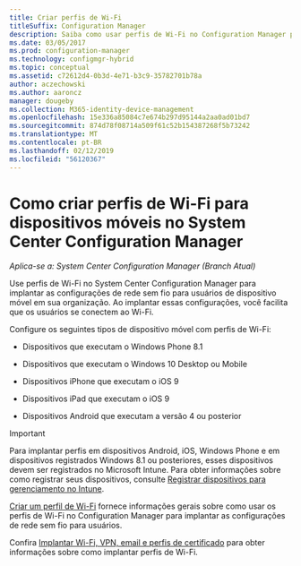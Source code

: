 ```yaml
---
title: Criar perfis de Wi-Fi
titleSuffix: Configuration Manager
description: Saiba como usar perfis de Wi-Fi no Configuration Manager para implantar as configurações de rede sem fio para usuários de dispositivo móvel em sua organização.
ms.date: 03/05/2017
ms.prod: configuration-manager
ms.technology: configmgr-hybrid
ms.topic: conceptual
ms.assetid: c72612d4-0b3d-4e71-b3c9-35782701b78a
author: aczechowski
ms.author: aaroncz
manager: dougeby
ms.collection: M365-identity-device-management
ms.openlocfilehash: 15e336a85084c7e674b297d95144a2aa0ad01bd7
ms.sourcegitcommit: 874d78f08714a509f61c52b154387268f5b73242
ms.translationtype: MT
ms.contentlocale: pt-BR
ms.lasthandoff: 02/12/2019
ms.locfileid: "56120367"
---
```

# <a name="how-to-create-wi-fi-profiles-for-mobile-devices-in-system-center-configuration-manager"></a>Como criar perfis de Wi-Fi para dispositivos móveis no System Center Configuration Manager

*Aplica-se a: System Center Configuration Manager (Branch Atual)*

Use perfis de Wi-Fi no System Center Configuration Manager para implantar as configurações de rede sem fio para usuários de dispositivo móvel em sua organização. Ao implantar essas configurações, você facilita que os usuários se conectem ao Wi-Fi.  

Configure os seguintes tipos de dispositivo móvel com perfis de Wi-Fi:  

-   Dispositivos que executam o Windows Phone 8.1  

-   Dispositivos que executam o Windows 10 Desktop ou Mobile  

-   Dispositivos iPhone que executam o iOS 9  

-   Dispositivos iPad que executam o iOS 9  

-   Dispositivos Android que executam a versão 4 ou posterior

> [!IMPORTANT]  
>  Para implantar perfis em dispositivos Android, iOS, Windows Phone e em dispositivos registrados Windows 8.1 ou posteriores, esses dispositivos devem ser registrados no Microsoft Intune. Para obter informações sobre como registrar seus dispositivos, consulte [Registrar dispositivos para gerenciamento no Intune](https://docs.microsoft.com/intune/deploy-use/enroll-devices-in-microsoft-intune).  

[Criar um perfil de Wi-Fi](../../protect/deploy-use/create-wifi-profiles.md#create-a-wi-fi-profile) fornece informações gerais sobre como usar os perfis de Wi-Fi no Configuration Manager para implantar as configurações de rede sem fio para usuários.

Confira [Implantar Wi-Fi, VPN, email e perfis de certificado](../../protect/deploy-use/deploy-wifi-vpn-email-cert-profiles.md) para obter informações sobre como implantar perfis de Wi-Fi.
